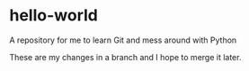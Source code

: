 # hello-world
A repository for me to learn Git and mess around with Python

These are my changes in a branch and I hope to merge it later.
